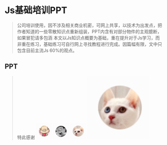 # Js基础培训PPT

> 公司培训使用，因不涉及相关商业机密，可网上共享，以技术为出发点，把作者知道的一些零散知识点重新组装，PPT内含有对部分物件的主观臆断，如果冒犯请多包涵
> 本文以Js知识点概要为基础，重在提升对于Js学习，而非重在练习，基础练习可自行网上寻找教程进行完成。因篇幅有限，文中只包含目前主流Js 60%的观点。

## PPT
> 特此感谢
> <img src="https://github.com/zacard-orc/JsTrainPPT/blob/master/other/Snip20170709_391.png" width="50px" alt=""/>
> <img src="https://github.com/zacard-orc/JsTrainPPT/blob/master/other/Snip20170709_392.png" width="50px" alt=""/>
> <img src="https://github.com/zacard-orc/JsTrainPPT/blob/master/other/Snip20170709_393.png" width="50px" alt=""/>
> <img src="https://github.com/zacard-orc/JsTrainPPT/blob/master/other/Snip20170709_393.png" width="200px" alt=""/>
